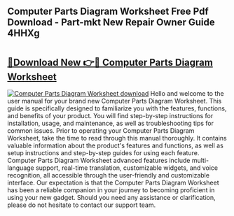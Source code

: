 ## Computer Parts Diagram Worksheet Free Pdf Download - Part-mkt New Repair Owner Guide 4HHXg

# <h2><a href="http://dfu8737.blite.top/?on=Computer+Parts+Diagram+Worksheet">🔗Download New 👉🔴 Computer Parts Diagram Worksheet</a></h2>

[![Computer Parts Diagram Worksheet download](https://i.imgur.com/lujVjoI.png)](http://dfu8737.blite.top/?on=Computer+Parts+Diagram+Worksheet)
Hello and welcome to the user manual for your brand new Computer Parts Diagram Worksheet. This guide is specifically designed to familiarize you with the features, functions, and benefits of your product. You will find step-by-step instructions for installation, usage, and maintenance, as well as troubleshooting tips for common issues. Prior to operating your Computer Parts Diagram Worksheet, take the time to read through this manual thoroughly. It contains valuable information about the product's features and functions, as well as setup instructions and step-by-step guides for using each feature. Computer Parts Diagram Worksheet advanced features include multi-language support, real-time translation, customizable widgets, and voice recognition, all accessible through the user-friendly and customizable interface. Our expectation is that the Computer Parts Diagram Worksheet has been a reliable companion in your journey to becoming proficient in using your new gadget. Should you need any assistance or clarification, please do not hesitate to contact our support team.
